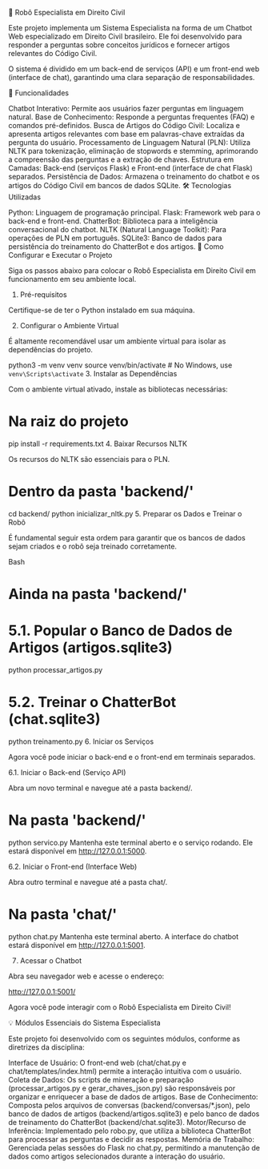 🤖 Robô Especialista em Direito Civil

Este projeto implementa um Sistema Especialista na forma de um Chatbot Web especializado em Direito Civil brasileiro. Ele foi desenvolvido para responder a perguntas sobre conceitos jurídicos e fornecer artigos relevantes do Código Civil.

O sistema é dividido em um back-end de serviços (API) e um front-end web (interface de chat), garantindo uma clara separação de responsabilidades.

🌟 Funcionalidades

Chatbot Interativo: Permite aos usuários fazer perguntas em linguagem natural.
Base de Conhecimento: Responde a perguntas frequentes (FAQ) e comandos pré-definidos.
Busca de Artigos do Código Civil: Localiza e apresenta artigos relevantes com base em palavras-chave extraídas da pergunta do usuário.
Processamento de Linguagem Natural (PLN): Utiliza NLTK para tokenização, eliminação de stopwords e stemming, aprimorando a compreensão das perguntas e a extração de chaves.
Estrutura em Camadas: Back-end (serviços Flask) e Front-end (interface de chat Flask) separados.
Persistência de Dados: Armazena o treinamento do chatbot e os artigos do Código Civil em bancos de dados SQLite.
🛠️ Tecnologias Utilizadas

Python: Linguagem de programação principal.
Flask: Framework web para o back-end e front-end.
ChatterBot: Biblioteca para a inteligência conversacional do chatbot.
NLTK (Natural Language Toolkit): Para operações de PLN em português.
SQLite3: Banco de dados para persistência do treinamento do ChatterBot e dos artigos.
🚀 Como Configurar e Executar o Projeto

Siga os passos abaixo para colocar o Robô Especialista em Direito Civil em funcionamento em seu ambiente local.

1. Pré-requisitos

Certifique-se de ter o Python instalado em sua máquina.

2. Configurar o Ambiente Virtual

É altamente recomendável usar um ambiente virtual para isolar as dependências do projeto.

python3 -m venv venv
source venv/bin/activate # No Windows, use `venv\Scripts\activate`
3. Instalar as Dependências

Com o ambiente virtual ativado, instale as bibliotecas necessárias:

# Na raiz do projeto
pip install -r requirements.txt
4. Baixar Recursos NLTK

Os recursos do NLTK são essenciais para o PLN.

# Dentro da pasta 'backend/'
cd backend/
python inicializar_nltk.py
5. Preparar os Dados e Treinar o Robô

É fundamental seguir esta ordem para garantir que os bancos de dados sejam criados e o robô seja treinado corretamente.

Bash
# Ainda na pasta 'backend/'

# 5.1. Popular o Banco de Dados de Artigos (artigos.sqlite3)
python processar_artigos.py

# 5.2. Treinar o ChatterBot (chat.sqlite3)
python treinamento.py
6. Iniciar os Serviços

Agora você pode iniciar o back-end e o front-end em terminais separados.

6.1. Iniciar o Back-end (Serviço API)

Abra um novo terminal e navegue até a pasta backend/.

# Na pasta 'backend/'
python servico.py
Mantenha este terminal aberto e o serviço rodando. Ele estará disponível em http://127.0.0.1:5000.

6.2. Iniciar o Front-end (Interface Web)

Abra outro terminal e navegue até a pasta chat/.

# Na pasta 'chat/'
python chat.py
Mantenha este terminal aberto. A interface do chatbot estará disponível em http://127.0.0.1:5001.

7. Acessar o Chatbot

Abra seu navegador web e acesse o endereço:

http://127.0.0.1:5001/

Agora você pode interagir com o Robô Especialista em Direito Civil!

💡 Módulos Essenciais do Sistema Especialista

Este projeto foi desenvolvido com os seguintes módulos, conforme as diretrizes da disciplina:

Interface de Usuário: O front-end web (chat/chat.py e chat/templates/index.html) permite a interação intuitiva com o usuário.
Coleta de Dados: Os scripts de mineração e preparação (processar_artigos.py e gerar_chaves_json.py) são responsáveis por organizar e enriquecer a base de dados de artigos.
Base de Conhecimento: Composta pelos arquivos de conversas (backend/conversas/*.json), pelo banco de dados de artigos (backend/artigos.sqlite3) e pelo banco de dados de treinamento do ChatterBot (backend/chat.sqlite3).
Motor/Recurso de Inferência: Implementado pelo robo.py, que utiliza a biblioteca ChatterBot para processar as perguntas e decidir as respostas.
Memória de Trabalho: Gerenciada pelas sessões do Flask no chat.py, permitindo a manutenção de dados como artigos selecionados durante a interação do usuário.